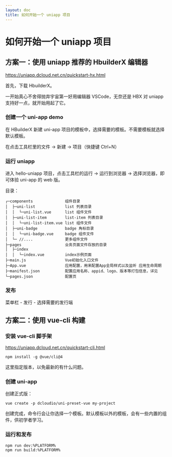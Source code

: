 ```yaml
---
layout: doc
title: 如何开始一个 uniapp 项目
---
```


# 如何开始一个 uniapp 项目

## 方案一：使用 uniapp 推荐的 HbuilderX 编辑器

https://uniapp.dcloud.net.cn/quickstart-hx.html

首先，下载 HbuilderX。

一开始真心不舍得抛弃宇宙第一好用编辑器 VSCode，无奈还是 HBX 对 uniapp 支持好一点，就开始用起了它。

### 创建一个 uni-app demo

在 HBuilderX 新建 uni-app 项目的模板中，选择需要的模板。不需要模板就选择默认模板。

在点击工具栏里的文件 -> 新建 -> 项目（快捷键 Ctrl+N）

### 运行 uniapp

进入 hello-uniapp 项目，点击工具栏的运行 -> 运行到浏览器 -> 选择浏览器，即可体验 uni-app 的 web 版。

目录：

```
┌─components              组件目录
│  ├─uni-list             list 列表目录
│  │  └─uni-list.vue      list 组件文件
│  ├─uni-list-item        list-item 列表目录
│  │  └─uni-list-item.vue list 组件文件
│  ├─uni-badge         	  badge 角标目录
│  │  └─uni-badge.vue     badge 组件文件
│  └─ //....              更多组件文件
├─pages                   业务页面文件存放的目录
│  ├─index
│  │  └─index.vue         index示例页面
├─main.js                 Vue初始化入口文件
├─App.vue                 应用配置，用来配置App全局样式以及监听 应用生命周期
├─manifest.json           配置应用名称、appid、logo、版本等打包信息，详见
└─pages.json              配置页
```

### 发布

菜单栏 - 发行 - 选择需要的发行端

## 方案二：使用 vue-cli 构建

### 安装 vue-cli 脚手架

https://uniapp.dcloud.net.cn/quickstart-cli.html

```
npm install -g @vue/cli@4
```

这里指定版本，以免最新的有什么问题。

### 创建 uni-app

创建正式版：

```
vue create -p dcloudio/uni-preset-vue my-project
```

创建完成，命令行会让你选择一个模板。默认模板以外的模板，会有一些内置的组件，供初学者学习。

### 运行和发布

```
npm run dev:%PLATFORM%
npm run build:%PLATFORM%
```
